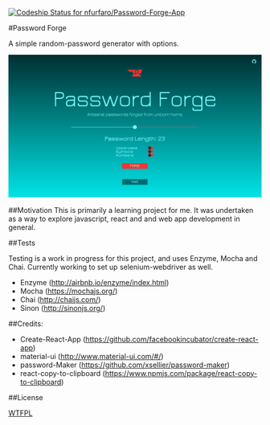[ ![Codeship Status for nfurfaro/Password-Forge-App](https://app.codeship.com/projects/fe417780-b807-0134-bb9c-3617a86d3e20/status?branch=master)](https://app.codeship.com/projects/194609)

#Password Forge

A simple random-password generator with options.

![Screenshot](/Screenshot.png?raw=true "Screenshot")

##Motivation
This is primarily a learning project for me. It was undertaken as a way to explore javascript, react and and web app development in general.

##Tests

Testing is a work in progress for this project, and uses Enzyme, Mocha and Chai. Currently working to set up selenium-webdriver as well.

* Enzyme (http://airbnb.io/enzyme/index.html)
* Mocha (https://mochajs.org/)
* Chai (http://chaijs.com/)
* Sinon (http://sinonjs.org/)

##Credits:

* Create-React-App (https://github.com/facebookincubator/create-react-app)
* material-ui (http://www.material-ui.com/#/)
* password-Maker (https://github.com/xsellier/password-maker)
* react-copy-to-clipboard  (https://www.npmjs.com/package/react-copy-to-clipboard)

##License

[WTFPL](http://www.wtfpl.net/)